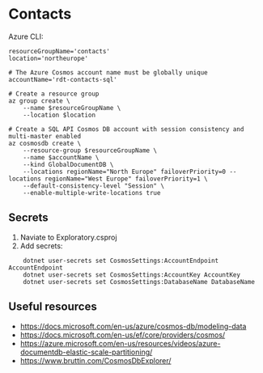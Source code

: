 # Contacts

Azure CLI:

```
resourceGroupName='contacts'
location='northeurope'

# The Azure Cosmos account name must be globally unique
accountName='rdt-contacts-sql'

# Create a resource group
az group create \
    --name $resourceGroupName \
    --location $location

# Create a SQL API Cosmos DB account with session consistency and multi-master enabled
az cosmosdb create \
    --resource-group $resourceGroupName \
    --name $accountName \
    --kind GlobalDocumentDB \
    --locations regionName="North Europe" failoverPriority=0 --locations regionName="West Europe" failoverPriority=1 \
    --default-consistency-level "Session" \
    --enable-multiple-write-locations true
```

## Secrets

1. Naviate to Exploratory.csproj
2. Add secrets:

```
	dotnet user-secrets set CosmosSettings:AccountEndpoint AccountEndpoint                                         
	dotnet user-secrets set CosmosSettings:AccountKey AccountKey
	dotnet user-secrets set CosmosSettings:DatabaseName DatabaseName     
```

## Useful resources

* https://docs.microsoft.com/en-us/azure/cosmos-db/modeling-data
* https://docs.microsoft.com/en-us/ef/core/providers/cosmos/
* https://azure.microsoft.com/en-us/resources/videos/azure-documentdb-elastic-scale-partitioning/
* https://www.bruttin.com/CosmosDbExplorer/